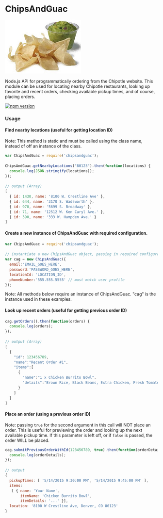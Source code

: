 # ChipsAndGuac

![](img/chipsandguac.jpg)

Node.js API for programmatically ordering from the Chipotle website. This module can be used for locating nearby Chipotle restaurants, looking up favorite and recent orders, checking available pickup times, and of course, placing orders.

[![npm version](https://badge.fury.io/js/chipsandguac.svg)](https://badge.fury.io/js/chipsandguac)

### Usage

#### Find nearby locations (useful for getting location ID)
Note: This method is static and must be called using the class name, instead of off an instance of the class.
```javascript
var ChipsAndGuac = require('chipsandguac');

ChipsAndGuac.getNearbyLocations("80123").then(function(locations) {
  console.log(JSON.stringify(locations));
});

// output (Array)
[
  { id: 1430, name: '8100 W. Crestline Ave' },
  { id: 644, name: '3170 S. Wadsworth' },
  { id: 970, name: '5699 S. Broadway' },
  { id: 71, name: '12512 W. Ken Caryl Ave.' },
  { id: 390, name: '333 W. Hampden Ave.' }
]
```

#### Create a new instance of ChipsAndGuac with required configuration.
```javascript
var ChipsAndGuac = require('chipsandguac');

// instantiate a new ChipsAndGuac object, passing in required configuration and credentials.
var cag = new ChipsAndGuac({
  email:'EMAIL_GOES_HERE',
  password:'PASSWORD_GOES_HERE',
  locationId: 'LOCATION_ID',
  phoneNumber:'555.555.5555' // must match user profile
});
```

Note: All methods below require an instance of ChipsAndGuac. "cag" is the instance used in these examples.

#### Look up recent orders (useful for getting previous order ID)
```javascript
cag.getOrders().then(function(orders) {
  console.log(orders);
});

// output (Array)
[
  {
    "id": 123456789,
    "name":"Recent Order #1",
    "items":[
      {
        "name":"1 x Chicken Burrito Bowl",
        "details":"Brown Rice, Black Beans, Extra Chicken, Fresh Tomato Salsa, Tomatillo-Red Chili Salsa, Cheese"
      }
    ]
  }
]
```

#### Place an order (using a previous order ID)
Note: passing `true` for the second argument in this call will NOT place an order. This is useful for previewing the order and looking up the next available pickup time. If this parameter is left off, or if `false` is passed, the order WILL be placed.
```javascript
cag.submitPreviousOrderWithId(123456789, true).then(function(orderDetails) {
  console.log(orderDetails);
});

// output
{
  pickupTimes: [ '5/14/2015 9:30:00 PM', '5/14/2015 9:45:00 PM' ],
  items:
   [ { name: 'Your Name',
       itemName: 'Chicken Burrito Bowl',
       itemDetails: '...' }],
  location: '8100 W Crestline Ave, Denver, CO 80123'
}
```
